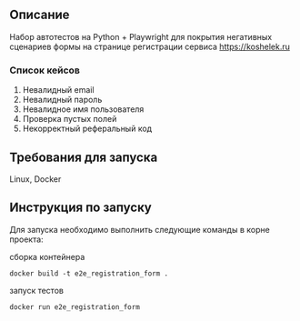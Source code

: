 ## Описание

Набор автотестов на  Python + Playwright для покрытия негативных сценариев формы на странице регистрации сервиса https://koshelek.ru

### Список кейсов

1. Невалидный email
1. Невалидный пароль
1. Невалидное имя пользователя
1. Проверка пустых полей
1. Некорректный реферальный код

## Требования для запуска
Linux, Docker

## Инструкция по запуску

Для запуска необходимо выполнить следующие команды в корне проекта:

сборка контейнера

```
docker build -t e2e_registration_form .
```

запуск тестов

```
docker run e2e_registration_form 
```
